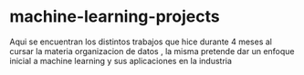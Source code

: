 # machine-learning-projects


Aqui se encuentran los distintos trabajos que hice durante 4 meses al cursar la materia organizacion de datos , la misma pretende dar un enfoque inicial a machine learning y sus aplicaciones en la industria
